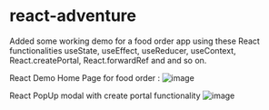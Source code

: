 # react-adventure
Added some working demo for a food order app using these React functionalities useState, useEffect, useReducer, useContext, React.createPortal, React.forwardRef and and so on.

React Demo Home Page for food order :
![image](https://user-images.githubusercontent.com/22664213/151593599-6d965ff9-c3ab-4c0b-894d-14cbaec593e7.png)


React PopUp modal with create portal functionality 
![image](https://user-images.githubusercontent.com/22664213/151593428-7c2af285-c336-4810-be2f-ccd68d04bd03.png)
